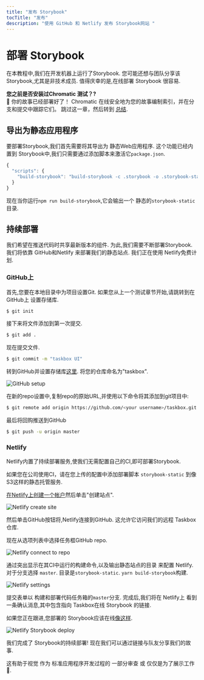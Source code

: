 ```yaml
---
title: "发布 Storybook"
tocTitle: "发布"
description: "使用 GitHub 和 Netlify 发布 Storybook网站 "
---
```

# 部署 Storybook

在本教程中,我们在开发机器上运行了Storybook. 您可能还想与团队分享该 Storybook,尤其是非技术成员. 值得庆幸的是,在线部署 Storybook 很容易. 

<div class="aside">
<strong>您之前是否安装过Chromatic 测试？?</strong>
<br/>
🎉 你的故事已经部署好了！ Chromatic 在线安全地为您的故事编制索引，并在分支和提交中跟踪它们。 跳过这一章，然后转到 <a href="/conclusion">总结</a>.
</div>

## 导出为静态应用程序

要部署Storybook,我们首先需要将其导出为 静态Web应用程序. 这个功能已经内置到 Storybook中,我们只需要通过添加脚本来激活它`package.json`. 

```javascript
{
  "scripts": {
    "build-storybook": "build-storybook -c .storybook -o .storybook-static"
  }
}
```

现在当你运行`npm run build-storybook`,它会输出一个 静态的`storybook-static`目录. 

## 持续部署

我们希望在推送代码时共享最新版本的组件. 为此,我们需要不断部署Storybook. 我们将依靠 GitHub和Netlify 来部署我们的静态站点. 我们正在使用 Netlify免费计划. 

### GitHub上

首先,您要在本地目录中为项目设置Git. 如果您从上一个测试章节开始,请跳转到在 GitHub上 设置存储库. 

```bash
$ git init
```

接下来将文件添加到第一次提交. 

```bash
$ git add .
```

现在提交文件. 

```bash
$ git commit -m "taskbox UI"
```

转到GitHub并设置存储库[这里](https://github.com/new). 将您的仓库命名为"taskbox". 

![GitHub setup](/github-create-taskbox.png)

在新的repo设置中,复制repo的原始URL,并使用以下命令将其添加到git项目中: 

```bash
$ git remote add origin https://github.com/<your username>/taskbox.git
```

最后将回购推送到GitHub

```bash
$ git push -u origin master
```

### Netlify

Netlify内置了持续部署服务,使我们无需配置自己的CI,即可部署Storybook. 

<div class="aside">
如果您在公司使用CI，请在您上传的配置中添加部署脚本 <code>storybook-static</code> 到像S3这样的静态托管服务.
</div>

[在Netlify上创建一个帐户](https://app.netlify.com/start)然后单击"创建站点". 

![Netlify create site](/netlify-create-site.png)

然后单击GitHub按钮将,Netlify连接到GitHub. 这允许它访问我们的远程 Taskbox 仓库. 

现在从选项列表中选择任务框GitHub repo. 

![Netlify connect to repo](/netlify-account-picker.png)

通过突出显示在其CI中运行的构建命令,以及输出静态站点的目录 来配置 Netlify. 对于分支选择 `master`. 目录是`storybook-static`. `yarn build-storybook`构建.

![Netlify settings](/netlify-settings.png)

提交表单以 构建和部署代码任务箱的`master`分支. 完成后,我们将在 Netlify上 看到一条确认消息,其中包含指向 Taskbox在线 Storybook 的链接. 

如果您正在跟进,您部署的 Storybook应该在线[像这样](https://clever-banach-415c03.netlify.com/).

![Netlify Storybook deploy](/netlify-storybook-deploy.png)

我们完成了 Storybook的持续部署! 现在我们可以通过链接与队友分享我们的故事. 

这有助于视觉 作为 标准应用程序开发过程的 一部分审查 或 仅仅是为了展示工作💅. 
